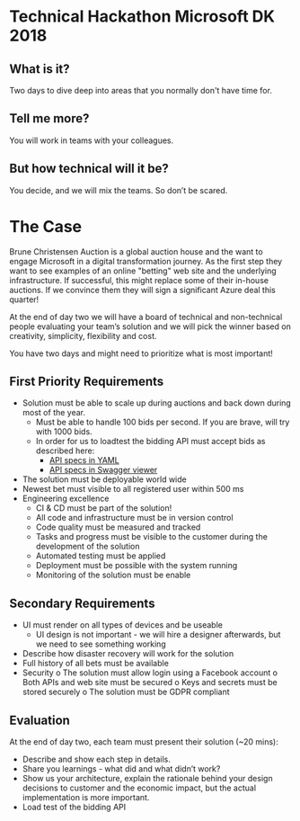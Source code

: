 # Technical Hackathon Microsoft DK 2018

## What is it? 
Two days to dive deep into areas that you normally don't have time for.
 
## Tell me more? 
You will work in teams with your colleagues.
 
## But how technical will it be? 
You decide, and we will mix the teams. So don’t be scared.
 
 
# The Case
Brune Christensen Auction is a global auction house and the want to engage Microsoft in a digital transformation journey. As the first step they want to see examples of an online "betting" web site and the underlying infrastructure. If successful, this might replace some of their in-house auctions. If we convince them they will sign a significant Azure deal this quarter!
 

At the end of day two we will have a board of technical and non-technical people evaluating your team’s solution and we will pick the winner based on creativity, simplicity, flexibility and cost.

You have two days and might need to prioritize what is most important!

## First Priority Requirements

* Solution must be able to scale up during auctions and back down during most of the year.
	* Must be able to handle 100 bids per second. If you are brave, will try with 1000 bids.
	* In order for us to loadtest the bidding API must accept bids as described here: 
		* [API specs in YAML](https://github.com/mpeder/onlineauction/blob/master/apidefinition/bidding-api-swagger.yaml)
		* [API specs in Swagger viewer](http://editor.swagger.io?url=https://raw.githubusercontent.com/mpeder/onlineauction/master/apidefinition/bidding-api-swagger.yaml)
* The solution must be deployable world wide
* Newest bet must visible to all registered user within 500 ms
* Engineering excellence
	* CI & CD must be part of the solution!
	* All code and infrastructure must be in version control
	* Code quality must be measured and tracked
	* Tasks and progress must be visible to the customer during the development of the solution
	* Automated testing must be applied
	* Deployment must be possible with the system running
	* Monitoring of the solution must be enable

## Secondary Requirements
* UI must render on all types of devices and be useable
	* UI design is not important - we will hire a designer afterwards, but we need to see something working
* Describe how disaster recovery will work for the solution
* Full history of all bets must be available
* Security
	o The solution must allow login using a Facebook account
	o Both APIs and web site must be secured
	o Keys and secrets must be stored securely
	o The solution must be GDPR compliant

## Evaluation
At the end of day two, each team must present their solution (~20 mins):
* Describe and show each step in details.
* Share you learnings - what did and what didn’t work?
* Show us your architecture, explain the rationale behind your design decisions to customer and the economic impact, but the actual implementation is more important. 
* Load test of the bidding API
